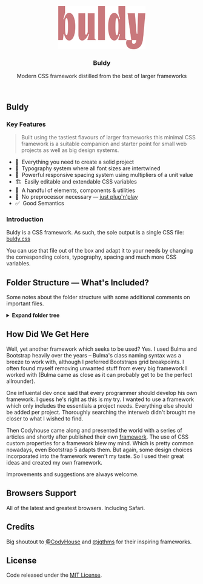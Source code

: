 <p align="center">
  <img src="./assets/logo.svg" alt="Logo of Buldy framework" height="114">
</p>

<h3 align="center">Buldy</h3>

<p align="center">
  Modern CSS framework distilled from the best of larger frameworks<br>
</p>

<br>

## Buldy

### Key Features

> Built using the tastiest flavours of larger frameworks this minimal CSS framework is a suitable companion and starter point for small web projects as well as big design systems.

- 🏸&nbsp; Everything you need to create a solid project
- 📖&nbsp; Typography system where all font sizes are intertwined
- 📐️&nbsp; Powerful responsive spacing system using multipliers of a unit value
- 🏗&nbsp; Easily editable and extendable CSS variables
- 🍱&nbsp; A handful of elements, components &amp; utilities
- 🎯&nbsp; No preprocessor necessary — [just plug'n'play](https://github.com/johannschopplich/buldy/blob/master/dist/buldy.css)
- ✅&nbsp; Good Semantics

### Introduction

Buldy is a CSS framework. As such, the sole output is a single CSS file: [buldy.css](https://github.com/johannschopplich/buldy/blob/master/dist/buldy.css)

You can use that file out of the box and adapt it to your needs by changing the corresponding colors, typography, spacing and much more CSS variables.

## Folder Structure — What's Included?

Some notes about the folder structure with some additional comments on important files.

<details>
<summary><b>Expand folder tree</b></summary>

```sh
buldy/scss/
|
|   # Core mixin configuration
├── config/
|   |
|   |   # Breakpoint viewport sizes & responsiveness helpers like `@media-breakpoint-above()`
|   ├── _breakpoints.scss
|   |
|   |   # Elegantly scales type and space without breakpoints
|   ├── _fluid-scales.scss
|   |
|   |   # Global Sass mixins for various components
|   └── _mixins.scss
|
|   # Main stem of the framework
├── base/
|   |
|   |   # Tiny CSS reset that covers the basics, may also be used standalone
|   |   # Built on top of Bootstrap's # [`reboot.scss`](https://github.com/twbs/bootstrap/blob/main/scss/_reboot.scss), Jeremy Thomas' (creator of Bulma) [`minireset.sass`](https://github.com/jgthms/minireset.css/blob/master/minireset.css)
|   |   # and Jonathan Neal's [`sanitize.css`](https://github.com/csstools/sanitize.css/blob/master/sanitize.css)
|   ├── resets.scss
|   |
|   |   # Fluid type and space scales, semantic color definitions, themes & more CSS variables
|   ├── variables.scss
|   |
|   |   # Scoped theme containers via `[data-theme]` 
|   ├── themes.scss
|   |
|   |   # Extends standalone resets with further generic opiniated styles
|   ├── generic.scss
|   |
|   |   # Support for `:focus-visible` polyfill
|   |   # See: https://github.com/WICG/focus-visible
|   └── accessibility.scss
|
|   # Design the structure of your webpage with these CSS classes
├── layout/
|   |
|   |   # Simple way to build responsive columns with Flexbox
|   ├── columns.scss
|   |
|   |   # Simple container to center content horizontally
|   ├── container.scss
|   |
|   |   # Simple container to divide your page into sections 
|   ├── section.scss
|   |
|   |   # Let elements flow vertically or horizontally
|   └── stack.scss
|
|   # Essential interface elements that only require a single CSS class
├── components/
|   |
|   |   # Container for fixed or auto-growing responsive embeds
|   ├── aspect-ratio.scss
|   |
|   |   # A colored box to contain other elements
|   ├── box.scss
|   |
|   |   # Buttons in different colors, sizes, and states
|   ├── button.scss
|   |
|   |   # Handle WYSIWYG generated content, where only HTML tags are available
|   ├── content.scss
|   |
|   |   # Basic indispensable form controls
|   ├── form.scss
|   |
|   |   # Classic modal overlay
|   ├── modal.scss
|   |
|   |   # Sass port of the [Raster Grid System](https://rsms.me/raster/) by Rasmus Andersson
|   ├── raster.scss
|   |
|   |   # Simple headings to add depth to your page
|   └── title.scss
|
|   # Modular helper classes to handle common layout tasks
├── helpers/
|   |
|   |   # Adds bottom gap to other `.block` elements
|   ├── block.scss
|   |
|   |   # Essentials
|   ├── miscellaneous.scss
|   |
|   |   # Hide content visually but make it available for screen readers
|   ├── screen-reader-only.scss
|   |
|   |   # Make any element clickable by stretching”a nested link
|   └── stretched-link.scss
|
|   # For faster mobile-friendly and responsive development
|   # Includes utility classes for showing, hiding, aligning, sizing and spacing content
├── utilities/
|   |
|   |   # Runner to create all utility classes from `utilities.scss`
|   ├── _api.scss
|   |
|   |   # The utility generator function
|   ├── _generator.scss
|   |
|   |   # Editable list to generate utilities programmatically
|   └── utilities.scss
|
|   # Main entry point
└── buldy.scss
```

</details>

## How Did We Get Here

Well, yet another framework which seeks to be used? Yes. I used Bulma and Bootstrap heavily over the years – Bulma's class naming syntax was a breeze to work with, although I preferred Bootstraps grid breakpoints. I often found myself removing unwanted stuff from every big framework I worked with (Bulma came as close as it can probably get to be the perfect allrounder).

One influental dev once said that every programmer should develop his own framework. I guess he's right as this is my try. I wanted to use a framework which only includes the essentials a project needs. Everything else should be added per project. Thoroughly searching the interweb didn't brought me closer to what I wished to find.

Then Codyhouse came along and presented the world with a series of articles and shortly after published their own [framework](https://github.com/CodyHouse/codyhouse-framework). The use of CSS custom properties for a framework blew my mind. Which is pretty common nowadays, even Bootstrap 5 adapts them. But again, some design choices incorporated into the framework weren't my taste. So I used their great ideas and created my own framework.

Improvements and suggestions are always welcome.

## Browsers Support

All of the latest and greatest browsers. Including Safari.

## Credits

Big shoutout to [@CodyHouse](https://github.com/CodyHouse) and [@jgthms](https://github.com/jgthms) for their inspiring frameworks.

## License

Code released under the [MIT License](https://github.com/johannschopplich/buldy/blob/master/LICENSE).
